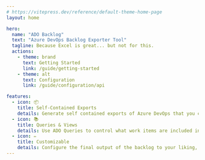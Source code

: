 ```yaml
---
# https://vitepress.dev/reference/default-theme-home-page
layout: home

hero:
  name: "ADO Backlog"
  text: "Azure DevOps Backlog Exporter Tool"
  tagline: Because Excel is great... but not for this.
  actions:
    - theme: brand
      text: Getting Started
      link: /guide/getting-started
    - theme: alt
      text: Configuration
      link: /guide/configuration/api

features:
  - icon: 📦
    title: Self-Contained Exports
    details: Generate self contained exports of Azure DevOps that you can easily share with anyone, without giving direct access to your ADO instance.
  - icon: 📚
    title: Queries & Views
    details: Use ADO Queries to control what work items are included in each backlog, and use views to group or highlight selections of workitems inside of them.
  - icon: ✏️
    title: Customizable
    details: Configure the final output of the backlog to your liking, from what work item types to include, their structure, fields to display, and much more!
---
```



